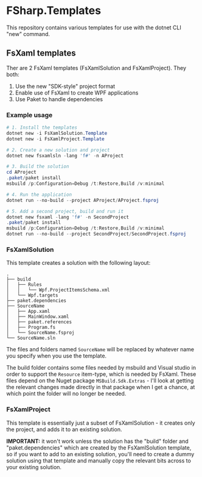# FSharp.Templates

This repository contains various templates for use with the dotnet CLI "new"
command.

## FsXaml templates

Ther are 2 FsXaml templates (FsXamlSolution and FsXamlProject). They both:

1. Use the new "SDK-style" project format
1. Enable use of FsXaml to create WPF applications
1. Use Paket to handle dependencies

### Example usage

```powershell
# 1. Install the templates
dotnet new -i FsXamlSolution.Template
dotnet new -i FsXamlProject.Template

# 2. Create a new solution and project
dotnet new fsxamlsln -lang 'f#' -n AProject

# 3. Build the solution
cd AProject
.paket/paket install
msbuild /p:Configuration=Debug /t:Restore,Build /v:minimal

# 4. Run the application
dotnet run --no-build --project AProject/AProject.fsproj

# 5. Add a second project, build and run it
dotnet new fsxaml -lang 'f#' -n SecondProject
.paket/paket install
msbuild /p:Configuration=Debug /t:Restore,Build /v:minimal
dotnet run --no-build --project SecondProject/SecondProject.fsproj
```

### FsXamlSolution

This template creates a solution with the following layout:

```plain
.
├── build
│   ├── Rules
│   │   └── Wpf.ProjectItemsSchema.xml
│   └── Wpf.targets
├── paket.dependencies
├── SourceName
│   ├── App.xaml
│   ├── MainWindow.xaml
│   ├── paket.references
│   ├── Program.fs
│   └── SourceName.fsproj
└── SourceName.sln
```

The files and folders named `SourceName` will be replaced by whatever name you
specify when you use the template.

The build folder contains some files needed by msbuild and Visual studio in
order to support the `Resource` item-type, which is needed by FsXaml. These
files depend on the Nuget package `MSBuild.Sdk.Extras` - I'll look at getting the
relevant changes made directly in that package when I get a chance, at which
point the folder will no longer be needed.

### FsXamlProject

This template is essentially just a subset of FsXamlSolution - it creates only
the project, and adds it to an existing solution.

**IMPORTANT:** it won't work unless the solution has the "build" folder and
"paket.dependencies" which are created by the FsXamlSolution template, so if you
want to add to an existing solution, you'll need to create a dummy solution
using that template and manually copy the relevant bits across to your existing
solution.
